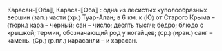 ---
---

Карасан-⟦Оба⟧, Караса-⟦Оба⟧
: одна из лесистых куполообразных вершин ⦅зап.⦆ части ⦅хр.⦆ Туар-Алан; в 6 км. к ⦅Ю⦆ от Старого Крыма – ⦅тюрк.⦆ кара – черный; сан – число; десять тысяч; бедро; блюдо с крышкой; термин, обозначающий род у ногайцев; ⦅ср.⦆ ⦅иран.⦆ санг – камень. ⦅Ср.⦆ ⦅р.пл.⦆ карасанли – и харасан.
